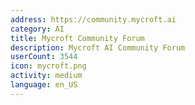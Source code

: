 ```yaml
---
address: https://community.mycroft.ai
category: AI
title: Mycroft Community Forum
description: Mycroft AI Community Forum
userCount: 3544
icon: mycroft.png
activity: medium
language: en_US
---
```

